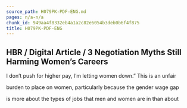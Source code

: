 ```yaml
---
source_path: H079PK-PDF-ENG.md
pages: n/a-n/a
chunk_id: 949aa4f8332eb4a1a2c82e6054b3deb0b6f4f875
title: H079PK-PDF-ENG
---
```

## HBR / Digital Article / 3 Negotiation Myths Still Harming Women’s Careers

I don’t push for higher pay, I’m letting women down.” This is an unfair

burden to place on women, particularly because the gender wage gap

is more about the types of jobs that men and women are in than about
